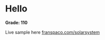 
# Hello

**Grade: 110**

Live sample here [franspaco.com/solarsystem](https://franspaco.com/solarsystem/)